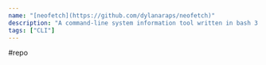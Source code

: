 ```yaml
---
name: "[neofetch](https://github.com/dylanaraps/neofetch)"
description: "A command-line system information tool written in bash 3.2+"
tags: ["CLI"]
---
```

#repo